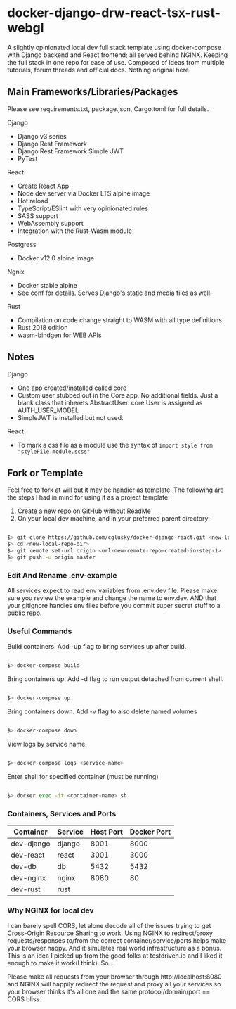 # docker-django-drw-react-tsx-rust-webgl

A slightly opinionated local dev full stack template using docker-compose with Django backend and React frontend; all served behind NGINX. Keeping the full stack in one repo for ease of use. Composed of ideas from multiple tutorials, forum threads and official docs. Nothing original here.

## Main Frameworks/Libraries/Packages

Please see requirements.txt, package.json, Cargo.toml for full details.

Django

- Django v3 series
- Django Rest Framework
- Django Rest Framework Simple JWT
- PyTest

React

- Create React App
- Node dev server via Docker LTS alpine image
- Hot reload
- TypeScript/ESlint with very opinionated rules
- SASS support
- WebAssembly support
- Integration with the Rust-Wasm module

Postgress

- Docker v12.0 alpine image

Ngnix

- Docker stable alpine
- See conf for details. Serves Django's static and media files as well.

Rust

- Compilation on code change straight to WASM with all type definitions
- Rust 2018 edition
- wasm-bindgen for WEB APIs

## Notes

Django

- One app created/installed called core
- Custom user stubbed out in the Core app. No additional fields. Just a blank class that inherets AbstractUser. core.User is assigned as AUTH_USER_MODEL
- SimpleJWT is installed but not used.

React

- To mark a css file as a module use the syntax of `import style from "styleFile.module.scss"`

## Fork or Template

Feel free to fork at will but it may be handier as template. The following are the steps I had in mind for using it as a project template:

1. Create a new repo on GitHub without ReadMe
2. On your local dev machine, and in your preferred parent directory:

```sh

$> git clone https://github.com/cglusky/docker-django-react.git <new-local-repo-dir>
$> cd <new-local-repo-dir>
$> git remote set-url origin <url-new-remote-repo-created-in-step-1>
$> git push -u origin master

```

### Edit And Rename .env-example

All services expect to read env variables from .env.dev file. Please make sure you review the example and change the name to env.dev. AND that your gitignore handles env files before you commit super secret stuff to a public repo.

### Useful Commands

Build containers. Add -up flag to bring services up after build.

```sh

$> docker-compose build

```

Bring containers up. Add -d flag to run output detached from current shell.

```sh

$> docker-compose up

```

Bring containers down. Add -v flag to also delete named volumes

```sh

$> docker-compose down

```

View logs by service name.

```sh

$> docker-compose logs <service-name>

```

Enter shell for specified container (must be running)

```sh

$> docker exec -it <container-name> sh

```

### Containers, Services and Ports

| Container  | Service | Host Port | Docker Port |
| ---------- | ------- | --------- | ----------- |
| dev-django | django  | 8001      | 8000        |
| dev-react  | react   | 3001      | 3000        |
| dev-db     | db      | 5432      | 5432        |
| dev-nginx  | nginx   | 8080      | 80          |
| dev-rust   | rust    |           |             |

### Why NGINX for local dev

I can barely spell CORS, let alone decode all of the issues trying to get Cross-Origin Resource Sharing to work. Using NGINX to redirect/proxy requests/responses to/from the correct container/service/ports helps make your browser happy. And it simulates real world infrastructure as a bonus. This is an idea I picked up from the good folks at testdriven.io and I liked it enough to make it work(I think). So...

Please make all requests from your browser through http://localhost:8080 and NGINX will happily redirect the request and proxy all your services so your browser thinks it's all one and the same protocol/domain/port == CORS bliss.
